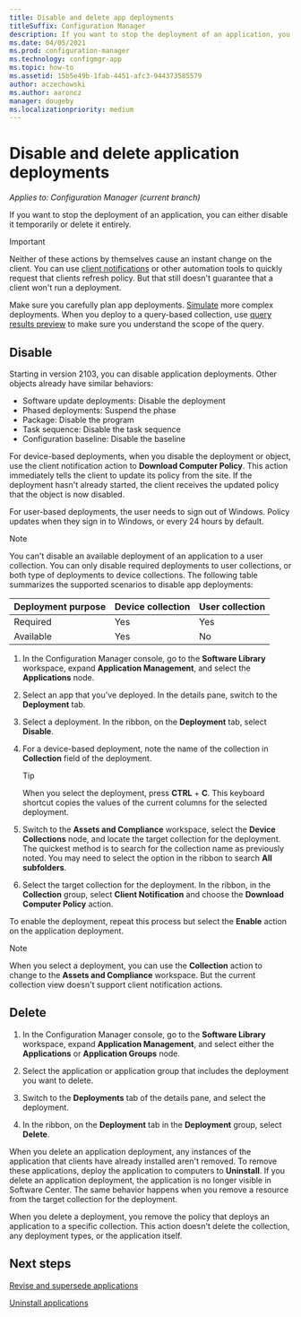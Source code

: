 ```yaml
---
title: Disable and delete app deployments
titleSuffix: Configuration Manager
description: If you want to stop the deployment of an application, you can either disable it temporarily or delete it entirely.
ms.date: 04/05/2021
ms.prod: configuration-manager
ms.technology: configmgr-app
ms.topic: how-to
ms.assetid: 15b5e49b-1fab-4451-afc3-944373585579
author: aczechowski
ms.author: aaroncz
manager: dougeby
ms.localizationpriority: medium
---
```


# Disable and delete application deployments

*Applies to: Configuration Manager (current branch)*

If you want to stop the deployment of an application, you can either disable it temporarily or delete it entirely.

> [!IMPORTANT]
> Neither of these actions by themselves cause an instant change on the client. You can use [client notifications](../../core/clients/manage/client-notification.md#client-notification) or other automation tools to quickly request that clients refresh policy. But that still doesn't guarantee that a client won't run a deployment.
>
> Make sure you carefully plan app deployments. [Simulate](simulate-application-deployments.md) more complex deployments. When you deploy to a query-based collection, use [query results preview](../../core/clients/manage/collections/create-collections.md#bkmk-query) to make sure you understand the scope of the query.

## Disable

<!--8354812-->

Starting in version 2103, you can disable application deployments. Other objects already have similar behaviors:

- Software update deployments: Disable the deployment
- Phased deployments: Suspend the phase
- Package: Disable the program
- Task sequence: Disable the task sequence
- Configuration baseline: Disable the baseline

For device-based deployments, when you disable the deployment or object, use the client notification action to **Download Computer Policy**. This action immediately tells the client to update its policy from the site. If the deployment hasn't already started, the client receives the updated policy that the object is now disabled.

For user-based deployments, the user needs to sign out of Windows. Policy updates when they sign in to Windows, or every 24 hours by default.

> [!NOTE]
> You can't disable an available deployment of an application to a user collection.<!-- 9390894 --> You can only disable required deployments to user collections, or both type of deployments to device collections. The following table summarizes the supported scenarios to disable app deployments:
>
> |Deployment purpose| Device collection | User collection |
> |---------|---------|---------|
> |Required |  Yes    |  Yes    |
> |Available|  Yes    |  No     |

1. In the Configuration Manager console, go to the **Software Library** workspace, expand **Application Management**, and select the **Applications** node.

1. Select an app that you've deployed. In the details pane, switch to the **Deployment** tab.

1. Select a deployment. In the ribbon, on the **Deployment** tab, select **Disable**.

1. For a device-based deployment, note the name of the collection in **Collection** field of the deployment.

    > [!TIP]
    > When you select the deployment, press **CTRL** + **C**. This keyboard shortcut copies the values of the current columns for the selected deployment.

    <!-- 1. Right-click the deployment and select **Collection**. This action switches the view to the **Assets and Compliance** workspace showing the target collection for the deployment.  Waiting on 8957946 for better end-to-end flow -->

1. Switch to the **Assets and Compliance** workspace, select the **Device Collections** node, and locate the target collection for the deployment. The quickest method is to search for the collection name as previously noted. You may need to select the option in the ribbon to search **All subfolders**.

1. Select the target collection for the deployment. In the ribbon, in the **Collection** group, select **Client Notification** and choose the **Download Computer Policy** action.

To enable the deployment, repeat this process but select the **Enable** action on the application deployment.

> [!NOTE]
> When you select a deployment, you can use the **Collection** action to change to the **Assets and Compliance** workspace. But the current collection view doesn't support client notification actions.<!-- 8957946 -->

## Delete

1. In the Configuration Manager console, go to the **Software Library** workspace, expand **Application Management**, and select either the **Applications** or **Application Groups** node.

1. Select the application or application group that includes the deployment you want to delete.

1. Switch to the **Deployments** tab of the details pane, and select the deployment.

1. In the ribbon, on the **Deployment** tab in the **Deployment** group, select **Delete**.

When you delete an application deployment, any instances of the application that clients have already installed aren't removed. To remove these applications, deploy the application to computers to **Uninstall**. If you delete an application deployment, the application is no longer visible in Software Center. The same behavior happens when you remove a resource from the target collection for the deployment.

When you delete a deployment, you remove the policy that deploys an application to a specific collection. This action doesn't delete the collection, any deployment types, or the application itself.

## Next steps

[Revise and supersede applications](revise-and-supersede-applications.md)

[Uninstall applications](uninstall-applications.md)
